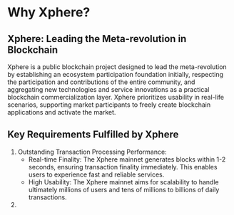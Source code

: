 # Why Xphere?

## Xphere: Leading the Meta-revolution in Blockchain

Xphere is a public blockchain project designed to lead the meta-revolution by establishing an ecosystem participation foundation initially, respecting the participation and contributions of the entire community, and aggregating new technologies and service innovations as a practical blockchain commercialization layer. Xphere prioritizes usability in real-life scenarios, supporting market participants to freely create blockchain applications and activate the market.



## Key Requirements Fulfilled by Xphere



1. Outstanding Transaction Processing Performance:&#x20;
   * Real-time Finality: The Xphere mainnet generates blocks within 1-2 seconds, ensuring transaction finality immediately. This enables users to experience fast and reliable services.&#x20;
   * High Usability: The Xphere mainnet aims for scalability to handle ultimately millions of users and tens of millions to billions of daily transactions.
2.
